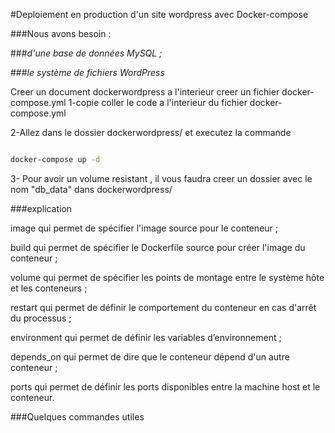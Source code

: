 

#Deploiement en production d'un site wordpress avec Docker-compose

###Nous avons besoin :

###_d'une base de données MySQL ;_

###_le système de fichiers WordPress_


Creer un document dockerwordpress a l'interieur creer un fichier docker-compose.yml 
1-copie coller le code a l'interieur du fichier docker-compose.yml

2-Allez dans le dossier dockerwordpress/ et executez la commande

```sh

docker-compose up -d

```

3- Pour avoir un volume resistant , il vous faudra creer un dossier avec le nom "db_data" dans dockerwordpress/


###explication

image qui permet de spécifier l'image source pour le conteneur ;

build qui permet de spécifier le Dockerfile source pour créer l'image du conteneur ;

volume qui permet de spécifier les points de montage entre le système hôte et les conteneurs ;

restart qui permet de définir le comportement du conteneur en cas d'arrêt du processus ;

environment qui permet de définir les variables d’environnement ;

depends_on qui permet de dire que le conteneur dépend d'un autre conteneur ;

ports qui permet de définir les ports disponibles entre la machine host et le conteneur.


###Quelques commandes utiles 



